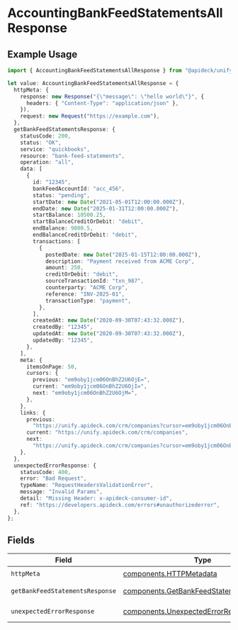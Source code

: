 # AccountingBankFeedStatementsAllResponse

## Example Usage

```typescript
import { AccountingBankFeedStatementsAllResponse } from "@apideck/unify/models/operations";

let value: AccountingBankFeedStatementsAllResponse = {
  httpMeta: {
    response: new Response("{\"message\": \"hello world\"}", {
      headers: { "Content-Type": "application/json" },
    }),
    request: new Request("https://example.com"),
  },
  getBankFeedStatementsResponse: {
    statusCode: 200,
    status: "OK",
    service: "quickbooks",
    resource: "bank-feed-statements",
    operation: "all",
    data: [
      {
        id: "12345",
        bankFeedAccountId: "acc_456",
        status: "pending",
        startDate: new Date("2021-05-01T12:00:00.000Z"),
        endDate: new Date("2025-01-31T12:00:00.000Z"),
        startBalance: 10500.25,
        startBalanceCreditOrDebit: "debit",
        endBalance: 9800.5,
        endBalanceCreditOrDebit: "debit",
        transactions: [
          {
            postedDate: new Date("2025-01-15T12:00:00.000Z"),
            description: "Payment received from ACME Corp",
            amount: 250,
            creditOrDebit: "debit",
            sourceTransactionId: "txn_987",
            counterparty: "ACME Corp",
            reference: "INV-2025-01",
            transactionType: "payment",
          },
        ],
        createdAt: new Date("2020-09-30T07:43:32.000Z"),
        createdBy: "12345",
        updatedAt: new Date("2020-09-30T07:43:32.000Z"),
        updatedBy: "12345",
      },
    ],
    meta: {
      itemsOnPage: 50,
      cursors: {
        previous: "em9oby1jcm06OnBhZ2U6OjE=",
        current: "em9oby1jcm06OnBhZ2U6OjI=",
        next: "em9oby1jcm06OnBhZ2U6OjM=",
      },
    },
    links: {
      previous:
        "https://unify.apideck.com/crm/companies?cursor=em9oby1jcm06OnBhZ2U6OjE%3D",
      current: "https://unify.apideck.com/crm/companies",
      next:
        "https://unify.apideck.com/crm/companies?cursor=em9oby1jcm06OnBhZ2U6OjM",
    },
  },
  unexpectedErrorResponse: {
    statusCode: 400,
    error: "Bad Request",
    typeName: "RequestHeadersValidationError",
    message: "Invalid Params",
    detail: "Missing Header: x-apideck-consumer-id",
    ref: "https://developers.apideck.com/errors#unauthorizederror",
  },
};
```

## Fields

| Field                                                                                                | Type                                                                                                 | Required                                                                                             | Description                                                                                          |
| ---------------------------------------------------------------------------------------------------- | ---------------------------------------------------------------------------------------------------- | ---------------------------------------------------------------------------------------------------- | ---------------------------------------------------------------------------------------------------- |
| `httpMeta`                                                                                           | [components.HTTPMetadata](../../models/components/httpmetadata.md)                                   | :heavy_check_mark:                                                                                   | N/A                                                                                                  |
| `getBankFeedStatementsResponse`                                                                      | [components.GetBankFeedStatementsResponse](../../models/components/getbankfeedstatementsresponse.md) | :heavy_minus_sign:                                                                                   | Bank Feed Statements                                                                                 |
| `unexpectedErrorResponse`                                                                            | [components.UnexpectedErrorResponse](../../models/components/unexpectederrorresponse.md)             | :heavy_minus_sign:                                                                                   | Unexpected error                                                                                     |